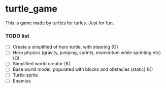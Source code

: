 # turtle_game
This is game made by turtles for turles. Just for fun.

### TODO list
- [ ] Create a simplified of hero turtle, with steering (O)
- [ ] Hero physics (gravity, jumping, sprints, momentum while sprinting etc) (O)
- [ ] Simplified world creator (K)
- [ ] Base world model, populated with blocks and obstacles (static) (K)
- [ ] Turtle sprite
- [ ] Enemies